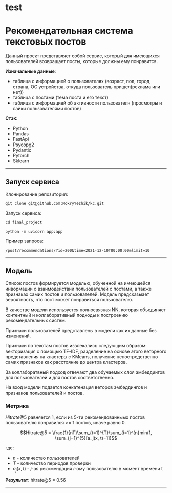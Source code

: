 # test


# Рекомендательная система текстовых постов

Данный проект представляет собой сервис, который для имеющихся пользователей возвращает посты, которые должны ему понравится.

**Изначальные данные**:
- таблица с информацией о пользователях 
  (возраст, пол, город, страна, ОС устройства, откуда пользователь пришел(реклама или нет))
- таблица с постами
  (тема поста и его текст)
- таблица с информацией об активности пользователя
  (просмотры и лайки пользователями постов)

**Стэк**:
- Python
- Pandas
- FastApi
- Psycopg2
- Pydantic
- Pytorch
- Sklearn

-----

## Запуск сервиса

Клонирование репозитория:

`git clone git@github.com:MokryYezhik/kc.git`

Запуск сервиса:

`cd final_project`

`python -m uvicorn app:app`

Пример запроса:

`/post/recommendations/?id=200&time=2021-12-10T00:00:00&limit=10`

------

## Модель

Список постов формируется моделью, обученной на имеющейся инвормации о взаимодействии пользователей с постами, а также признаках самих постов и пользователей. Модель предсказыает вероятность, что пост может понравиться пользователю.

В качестве модели используется полносвязная NN, которая объединяет контентный и коллаборативный подходы к построению рекомендательных систем.

Признаки пользователей представлены в модели как их данные без изменений.

Признаки по текстам постов извлекались следующим образом: векторизация с помощью TF-IDF, разделение на основе этого веторного представления на кластеры с KMeans, получение непостредственно самих признаков как расстояние до центра кластеров.

За коллаборатвный подход отвечают два обучаемых слоя эмбеддингов для пользователей и для постов соответственно.

На вход модели подается конкатенация веторов эмбэддингов и признаков пользователей и постов.

### Метрика

$Hitrate@5$ равняется 1, если из 5-ти рекомендованныых постов пользователю понравился >= 1 постов, иначе равно 0.

$$Hitrate@5 = \frac{1}{nT}\sum_{t=1}^{T}\sum_{i=1}^{n}min(1, \sum_{j=1}^{5}[a_j(x, t)=1])$$

где:
- $n$ - количество пользователей
- $T$ - количество периодов проверки
- $a_j(x,t)$ - $j$-ая рекомендация $i$-ому пользователю в момент времени t

**Результат**: hitrate@5 = 0.56

---




